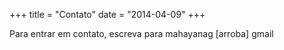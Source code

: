 +++
title = "Contato"
date = "2014-04-09"
+++


Para entrar em contato, escreva para mahayanag [arroba] gmail



